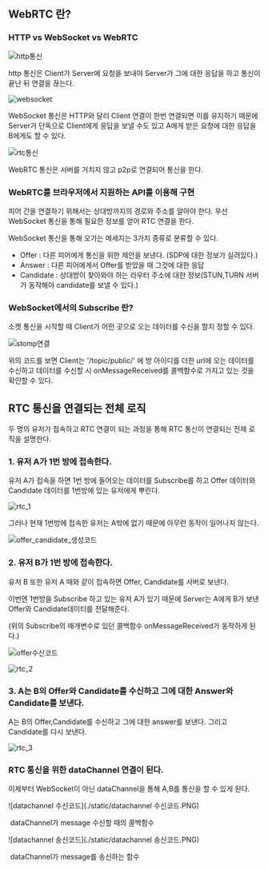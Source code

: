 ## WebRTC 란?



### HTTP vs WebSocket vs WebRTC



![http통신](./static/http통신.png)

http 통신은 Client가 Server에 요청을 보내야 Server가 그에 대한 응답을 하고 통신이 끝난 뒤 연결을 끊는다.



![websocket](./static/websocket.PNG)

WebSocket 통신은 HTTP와 달리 Client 연결이 한번 연결되면 이를 유지하기 때문에 Server가 단독으로 Client에게 응답을 보낼 수도 있고 A에게 받은 요청에 대한 응답을 B에게도 할 수 있다.



![rtc통신](./static/rtc통신.png)



WebRTC 통신은 서버를 거치지 않고 p2p로 연결되어 통신을 한다.



### WebRTC를 브라우저에서 지원하는 API를 이용해 구현



피어 간을 연결하기 위해서는 상대방까지의 경로와 주소를 알아야 한다. 우선 WebSocket 통신을 통해 필요한 정보를 얻어 RTC 연결을 한다.



WebSocket 통신을 통해 오가는 메세지는 3가지 종류로 분류할 수 있다.



- Offer : 다른 피어에게 통신을 위한 제안을 보낸다. (SDP에 대한 정보가 실려있다.)
- Answer : 다른 피어에게서 Offer를 받았을 때 그것에 대한 응답
- Candidate : 상대방이 찾아와야 하는 라우터 주소에 대한 정보(STUN,TURN 서버가 동작해야 candidate를 보낼 수 있다.)



### WebSocket에서의 Subscribe 란?



소켓 통신을 시작할 때 Client가 어떤 곳으로 오는 데이터를 수신을 할지 정할 수 있다.

 

![stomp연결](./static/stomp연결.PNG)



위의 코드를 보면 Client는 '/topic/public/' 에 방 아이디를 더한 url에 오는 데이터를 수신하고 데이터를 수신할 시 onMessageReceived를 콜백함수로 가지고 있는 것을 확인할 수 있다.



## RTC 통신을 연결되는 전체 로직



두 명의 유저가 접속하고 RTC 연결이 되는 과정을 통해 RTC 통신이 연결되는 전체 로직을 설명한다.



### 1. 유저 A가 1번 방에 접속한다. 



유저 A가 접속을 하면 1번 방에 들어오는 데이터를 Subscribe를 하고 Offer 데이터와 Candidate 데이터를 1번방에 있는 유저에게 뿌린다.



![rtc_1](./static/rtc_1.png)

그러나 현재 1번방에 접속한 유저는 A밖에 없기 때문에 아무런 동작이 일어나지 않는다.



![offer_candidate_생성코드](./static/offer_candidate_생성코드.PNG)



### 2. 유저 B가 1번 방에 접속한다.



유저 B 또한 유저 A 때와 같이 접속하면 Offer, Candidate를 서버로 보낸다.

이번엔 1번방을 Subscribe 하고 있는 유저 A가 있기 때문에 Server는 A에게 B가 보낸 Offer와 Candidate데이터를 전달해준다.

(위의 Subscribe의 매개변수로 있던 콜백함수 onMessageReceived가 동작하게 된다.)

![offer수신코드](./static/offer수신코드.PNG)

![rtc_2](./static/rtc_2.png)

### 3. A는 B의 Offer와 Candidate를 수신하고 그에 대한 Answer와 Candidate를 보낸다. 



A는 B의 Offer,Candidate를 수신하고 그에 대한 answer를 보낸다. 그리고 Candidate를 다시 보낸다.



![rtc_3](./static/rtc_3.png)



### RTC 통신을 위한 dataChannel 연결이 된다.



이제부터 WebSocket이 아닌 dataChannel을 통해 A,B를 통신을 할 수 있게 된다.



![datachannel 수신코드](./static/datachannel 수신코드.PNG)

​						dataChannel가 message 수신할 때의 콜백함수



![datachannel 송신코드](./static/datachannel 송신코드.PNG)



​						dataChannel가 message를 송신하는 함수

